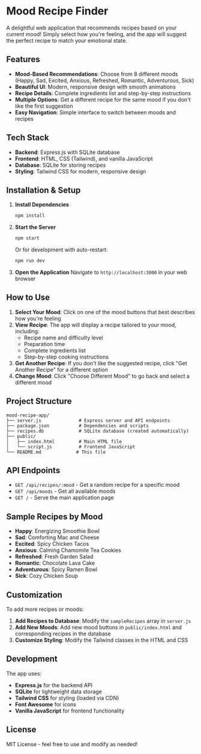 # Mood Recipe Finder

A delightful web application that recommends recipes based on your current mood! Simply select how you're feeling, and the app will suggest the perfect recipe to match your emotional state.

## Features

- **Mood-Based Recommendations**: Choose from 8 different moods (Happy, Sad, Excited, Anxious, Refreshed, Romantic, Adventurous, Sick)
- **Beautiful UI**: Modern, responsive design with smooth animations
- **Recipe Details**: Complete ingredients list and step-by-step instructions
- **Multiple Options**: Get a different recipe for the same mood if you don't like the first suggestion
- **Easy Navigation**: Simple interface to switch between moods and recipes

## Tech Stack

- **Backend**: Express.js with SQLite database
- **Frontend**: HTML, CSS (Tailwind), and vanilla JavaScript
- **Database**: SQLite for storing recipes
- **Styling**: Tailwind CSS for modern, responsive design

## Installation & Setup

1. **Install Dependencies**
   ```bash
   npm install
   ```

2. **Start the Server**
   ```bash
   npm start
   ```
   
   Or for development with auto-restart:
   ```bash
   npm run dev
   ```

3. **Open the Application**
   Navigate to `http://localhost:3000` in your web browser

## How to Use

1. **Select Your Mood**: Click on one of the mood buttons that best describes how you're feeling
2. **View Recipe**: The app will display a recipe tailored to your mood, including:
   - Recipe name and difficulty level
   - Preparation time
   - Complete ingredients list
   - Step-by-step cooking instructions
3. **Get Another Recipe**: If you don't like the suggested recipe, click "Get Another Recipe" for a different option
4. **Change Mood**: Click "Choose Different Mood" to go back and select a different mood

## Project Structure

```
mood-recipe-app/
├── server.js              # Express server and API endpoints
├── package.json           # Dependencies and scripts
├── recipes.db             # SQLite database (created automatically)
├── public/
│   ├── index.html         # Main HTML file
│   └── script.js          # Frontend JavaScript
└── README.md             # This file
```

## API Endpoints

- `GET /api/recipes/:mood` - Get a random recipe for a specific mood
- `GET /api/moods` - Get all available moods
- `GET /` - Serve the main application page

## Sample Recipes by Mood

- **Happy**: Energizing Smoothie Bowl
- **Sad**: Comforting Mac and Cheese
- **Excited**: Spicy Chicken Tacos
- **Anxious**: Calming Chamomile Tea Cookies
- **Refreshed**: Fresh Garden Salad
- **Romantic**: Chocolate Lava Cake
- **Adventurous**: Spicy Ramen Bowl
- **Sick**: Cozy Chicken Soup

## Customization

To add more recipes or moods:

1. **Add Recipes to Database**: Modify the `sampleRecipes` array in `server.js`
2. **Add New Moods**: Add new mood buttons in `public/index.html` and corresponding recipes in the database
3. **Customize Styling**: Modify the Tailwind classes in the HTML and CSS

## Development

The app uses:
- **Express.js** for the backend API
- **SQLite** for lightweight data storage
- **Tailwind CSS** for styling (loaded via CDN)
- **Font Awesome** for icons
- **Vanilla JavaScript** for frontend functionality

## License

MIT License - feel free to use and modify as needed! 